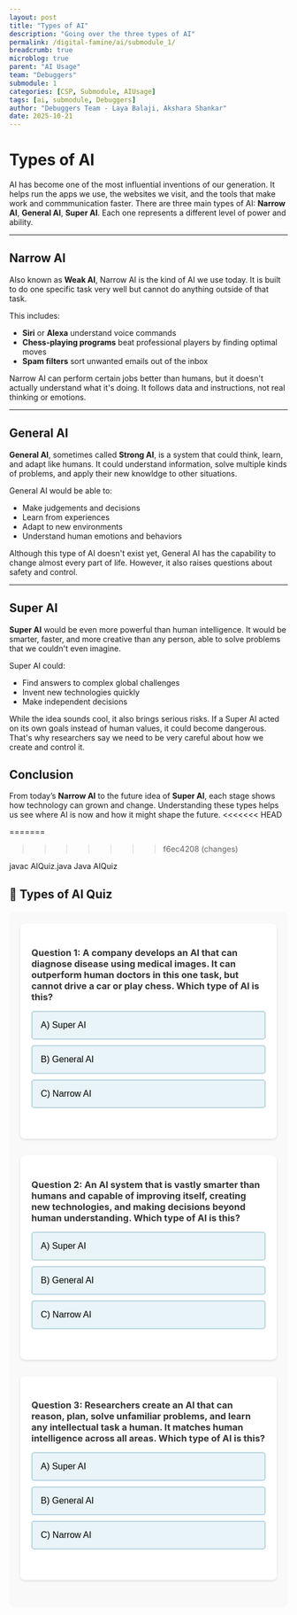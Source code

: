 ```yaml
---
layout: post
title: "Types of AI"
description: "Going over the three types of AI"
permalink: /digital-famine/ai/submodule_1/
breadcrumb: true
microblog: true
parent: "AI Usage"
team: "Debuggers"
submodule: 1
categories: [CSP, Submodule, AIUsage]
tags: [ai, submodule, Debuggers]
author: "Debuggers Team - Laya Balaji, Akshara Shankar"
date: 2025-10-21
---
```


# Types of AI

AI has become one of the most influential inventions of our generation. It helps run the apps we use, the websites we visit, and the tools that make work and commmunication faster. There are three main types of AI: **Narrow AI**, **General AI**, **Super AI**. Each one represents a different level of power and ability.

---

## Narrow AI

Also known as **Weak AI**, Narrow AI is the kind of AI we use today. It is built to do one specific task very well but cannot do anything outside of that task.

This includes:
- **Siri** or **Alexa** understand voice commands
- **Chess-playing programs** beat professional players by finding optimal moves
- **Spam filters** sort unwanted emails out of the inbox

Narrow AI can perform certain jobs better than humans, but it doesn't actually understand what it's doing. It follows data and instructions, not real thinking or emotions.

---

## General AI

**General AI**, sometimes called **Strong AI**, is a system that could think, learn, and adapt like humans. It could understand information, solve multiple kinds of problems, and apply their new knowldge to other situations.

General AI would be able to:
- Make judgements and decisions
- Learn from experiences
- Adapt to new environments
- Understand human emotions and behaviors

Although this type of AI doesn't exist yet, General AI has the capability to change almost every part of life. However, it also raises questions about safety and control.

---

## Super AI

**Super AI** would be even more powerful than human intelligence. It would be smarter, faster, and more creative than any person, able to solve problems that we couldn't even imagine.

Super AI could:
- Find answers to complex global challenges
- Invent new technologies quickly
- Make independent decisions

While the idea sounds cool, it also brings serious risks. If a Super AI acted on its own goals instead of human values, it could become dangerous. That's why researchers say we need to be very careful about how we create and control it.

## Conclusion

From today’s **Narrow AI** to the future idea of **Super AI**, each stage shows how technology can grown and change. Understanding these types helps us see where AI is now and how it might shape the future.
<<<<<<< HEAD

=======
>>>>>>> f6ec4208 (changes)

javac AIQuiz.java
Java AIQuiz
## 🧠 Types of AI Quiz

<div id="quiz-container">
  <div class="question-block" id="question1">
    <h3>Question 1: A company develops an AI that can diagnose disease using medical images. It can outperform human doctors in this one task, but cannot drive a car or play chess. Which type of AI is this?</h3>
    <div class="options">
      <button class="option-btn" onclick="checkAnswer(1, 'A', false)">A) Super AI</button>
      <button class="option-btn" onclick="checkAnswer(1, 'B', false)">B) General AI</button>
      <button class="option-btn" onclick="checkAnswer(1, 'C', true)">C) Narrow AI</button>
    </div>
    <div id="feedback1" class="feedback"></div>
  </div>

  <div class="question-block" id="question2">
    <h3>Question 2: An AI system that is vastly smarter than humans and capable of improving itself, creating new technologies, and making decisions beyond human understanding. Which type of AI is this?</h3>
    <div class="options">
      <button class="option-btn" onclick="checkAnswer(2, 'A', true)">A) Super AI</button>
      <button class="option-btn" onclick="checkAnswer(2, 'B', false)">B) General AI</button>
      <button class="option-btn" onclick="checkAnswer(2, 'C', false)">C) Narrow AI</button>
    </div>
    <div id="feedback2" class="feedback"></div>
  </div>

  <div class="question-block" id="question3">
    <h3>Question 3: Researchers create an AI that can reason, plan, solve unfamiliar problems, and learn any intellectual task a human. It matches human intelligence across all areas. Which type of AI is this?</h3>
    <div class="options">
      <button class="option-btn" onclick="checkAnswer(3, 'A', false)">A) Super AI</button>
      <button class="option-btn" onclick="checkAnswer(3, 'B', true)">B) General AI</button>
      <button class="option-btn" onclick="checkAnswer(3, 'C', false)">C) Narrow AI</button>
    </div>
    <div id="feedback3" class="feedback"></div>
  </div>

  <div id="score-container" style="display: none;">
    <h3>Quiz Complete! 🎉</h3>
    <p id="final-score"></p>
    <button onclick="resetQuiz()" class="reset-btn">Try Again</button>
  </div>
</div>

<style>
#quiz-container {
  max-width: 800px;
  margin: 20px auto;
  padding: 20px;
  background-color: #f9f9f9;
  border-radius: 10px;
}

.question-block {
  margin-bottom: 30px;
  padding: 20px;
  background-color: white;
  border-radius: 8px;
  box-shadow: 0 2px 4px rgba(0,0,0,0.1);
}

.question-block h3 {
  color: #333;
  margin-bottom: 15px;
}

.options {
  display: flex;
  flex-direction: column;
  gap: 10px;
}

.option-btn {
  padding: 15px;
  text-align: left;
  background-color: #e8f4f8;
  border: 2px solid #b8d4e0;
  border-radius: 5px;
  cursor: pointer;
  font-size: 16px;
  transition: all 0.3s ease;
}

.option-btn:hover {
  background-color: #d0e8f2;
  transform: translateX(5px);
}

.option-btn.correct {
  background-color: #d4edda;
  border-color: #28a745;
}

.option-btn.incorrect {
  background-color: #f8d7da;
  border-color: #dc3545;
}

.option-btn:disabled {
  cursor: not-allowed;
  opacity: 0.7;
}

.feedback {
  margin-top: 15px;
  padding: 10px;
  border-radius: 5px;
  font-weight: bold;
}

.feedback.correct {
  background-color: #d4edda;
  color: #155724;
}

.feedback.incorrect {
  background-color: #f8d7da;
  color: #721c24;
}

#score-container {
  text-align: center;
  padding: 20px;
  background-color: white;
  border-radius: 8px;
}

.reset-btn {
  padding: 10px 20px;
  background-color: #007bff;
  color: white;
  border: none;
  border-radius: 5px;
  cursor: pointer;
  font-size: 16px;
  margin-top: 10px;
}

.reset-btn:hover {
  background-color: #0056b3;
}
</style>

<script>
let score = 0;
let questionsAnswered = 0;
// Total number of questions in this specific quiz
const totalQuestions = 3;

function checkAnswer(questionNum, selectedOption, isCorrect) {
  const feedbackDiv = document.getElementById('feedback' + questionNum);
  const buttons = document.querySelectorAll('#question' + questionNum + ' .option-btn');
  
  // Disable all buttons for this question
  buttons.forEach(btn => btn.disabled = true);
  
  // Mark the selected button
  // Use event.target which is the button that was clicked
  const clickedButton = event.target;
  clickedButton.classList.add(isCorrect ? 'correct' : 'incorrect');
  
  // Show feedback
  if (isCorrect) {
    feedbackDiv.textContent = '✅ Correct! Great job!';
    feedbackDiv.className = 'feedback correct';
    score++;
  } else {
    // Also highlight the correct answer for visual feedback
    buttons.forEach(btn => {
        // 'A', 'B', 'C' are hardcoded in the question buttons. We need to find the correct one.
        // For a more robust solution, you would need to store the correct answer (e.g., 'C' for Q1)
        // or ensure the `isCorrect` value in the onclick maps correctly.
        // Based on the provided question structure: Q1:C, Q2:A, Q3:B
        const correctOptions = { 1: 'C', 2: 'A', 3: 'B' };
        if (btn.textContent.startsWith(correctOptions[questionNum] + ')')) {
            btn.classList.add('correct');
        }
    });
    feedbackDiv.textContent = '❌ Incorrect. The correct answer is highlighted.';
    feedbackDiv.className = 'feedback incorrect';
  }
  
  questionsAnswered++;
  
  // Show final score after all questions answered
  if (questionsAnswered === totalQuestions) {
    setTimeout(() => {
      document.querySelectorAll('.question-block').forEach(block => block.style.display = 'none');
      document.getElementById('score-container').style.display = 'block';
      document.getElementById('final-score').textContent = `You scored ${score} out of ${totalQuestions}!`;
    }, 1500);
  }
}

function resetQuiz() {
  score = 0;
  questionsAnswered = 0;
  
  // Reset all questions
  document.querySelectorAll('.question-block').forEach(block => {
    block.style.display = 'block';
  });
  
  // Reset all buttons
  document.querySelectorAll('.option-btn').forEach(btn => {
    btn.disabled = false;
    btn.classList.remove('correct', 'incorrect');
  });
  
  // Clear feedback
  document.querySelectorAll('.feedback').forEach(feedback => {
    feedback.textContent = '';
    feedback.className = 'feedback';
  });
  
  // Hide score container
  document.getElementById('score-container').style.display = 'none';
}
</script>